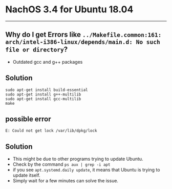 # NachOS 3.4 for Ubuntu 18.04

---

## Why do I get Errors like `../Makefile.common:161: arch/intel-i386-linux/depends/main.d: No such file or directory`? ##

- Outdated gcc and g++ packages

## Solution ##
    sudo apt-get install build-essential
    sudo apt-get install g++-multilib
	sudo apt-get install gcc-multilib
    make

## possible error ##
    E: Could not get lock /var/lib/dpkg/lock

## Solution ##
- This might be due to other programs trying to update Ubuntu.
- Check by the command `ps aux | grep -i apt`
- if you see `apt.systemd.daily update`, it means that Ubuntu is trying to update itself. 
- Simply wait for a few minutes can solve the issue.


